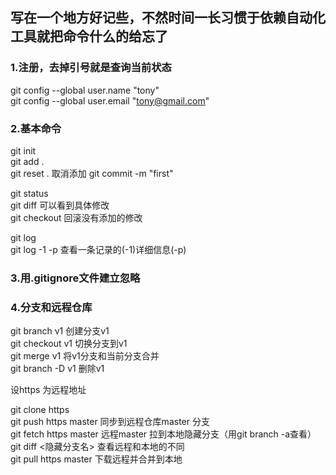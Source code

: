  写在一个地方好记些，不然时间一长习惯于依赖自动化工具就把命令什么的给忘了  
 --
### 1.注册，去掉引号就是查询当前状态  
git config --global user.name "tony"  
git config --global user.email "tony@gmail.com"

### 2.基本命令  
git init  
git add .  
git reset .  	取消添加
git commit -m "first"  

git status  
git diff <dirname>      		可以看到具体修改  
git checkout <dirname>  		回滚没有添加的修改  

git log   
git log <commitid> -1 -p  		查看一条记录的(-1)详细信息(-p)



### 3.用.gitignore文件建立忽略  

### 4.分支和远程仓库  
git branch v1 创建分支v1  
git checkout v1 切换分支到v1  
git merge v1 将v1分支和当前分支合并  
git branch -D v1 删除v1  

设https 为远程地址  

git clone https  
git push https master 同步到远程仓库master 分支  
git fetch https master 远程master 拉到本地隐藏分支（用git branch -a查看）
git diff <隐藏分支名> 查看远程和本地的不同  
git pull https master  下载远程并合并到本地


